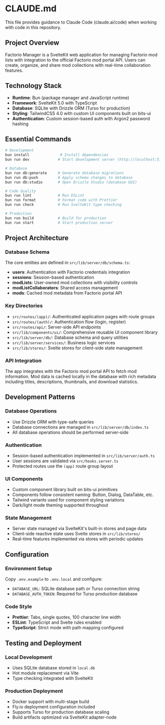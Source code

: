 # CLAUDE.md

This file provides guidance to Claude Code (claude.ai/code) when working with code in this repository.

## Project Overview

Factorio Manager is a SvelteKit web application for managing Factorio mod lists with integration to the official Factorio mod portal API. Users can create, organize, and share mod collections with real-time collaboration features.

## Technology Stack

- **Runtime**: Bun (package manager and JavaScript runtime)
- **Framework**: SvelteKit 5.0 with TypeScript
- **Database**: SQLite with Drizzle ORM (Turso for production)
- **Styling**: TailwindCSS 4.0 with custom UI components built on bits-ui
- **Authentication**: Custom session-based auth with Argon2 password hashing

## Essential Commands

```bash
# Development
bun install              # Install dependencies
bun run dev             # Start development server (http://localhost:5173)

# Database
bun run db:generate     # Generate database migrations
bun run db:push         # Apply schema changes to database
bun run db:studio       # Open Drizzle Studio (database GUI)

# Code Quality
bun run lint            # Run ESLint
bun run format          # Format code with Prettier
bun run check           # Run SvelteKit type checking

# Production
bun run build           # Build for production
bun run start           # Start production server
```

## Project Architecture

### Database Schema

The core entities are defined in `src/lib/server/db/schema.ts`:

- **users**: Authentication with Factorio credentials integration
- **sessions**: Session-based authentication
- **modLists**: User-owned mod collections with visibility controls
- **modListCollaborators**: Shared access management
- **mods**: Cached mod metadata from Factorio portal API

### Key Directories

- `src/routes/(app)/`: Authenticated application pages with route groups
- `src/routes/(auth)/`: Authentication flow (login, register)
- `src/routes/api/`: Server-side API endpoints
- `src/lib/components/ui/`: Comprehensive reusable UI component library
- `src/lib/server/db/`: Database schema and query utilities
- `src/lib/server/services/`: Business logic services
- `src/lib/stores/`: Svelte stores for client-side state management

### API Integration

The app integrates with the Factorio mod portal API to fetch mod information. Mod data is cached locally in the database with rich metadata including titles, descriptions, thumbnails, and download statistics.

## Development Patterns

### Database Operations

- Use Drizzle ORM with type-safe queries
- Database connections are managed in `src/lib/server/db/index.ts`
- All database operations should be performed server-side

### Authentication

- Session-based authentication implemented in `src/lib/server/auth.ts`
- User sessions are validated via `src/hooks.server.ts`
- Protected routes use the `(app)` route group layout

### UI Components

- Custom component library built on bits-ui primitives
- Components follow consistent naming: Button, Dialog, DataTable, etc.
- Tailwind variants used for component styling variations
- Dark/light mode theming supported throughout

### State Management

- Server state managed via SvelteKit's built-in stores and page data
- Client-side reactive state uses Svelte stores in `src/lib/stores/`
- Real-time features implemented via stores with periodic updates

## Configuration

### Environment Setup

Copy `.env.example` to `.env.local` and configure:

- `DATABASE_URL`: SQLite database path or Turso connection string
- `DATABASE_AUTH_TOKEN`: Required for Turso production database

### Code Style

- **Prettier**: Tabs, single quotes, 100 character line width
- **ESLint**: TypeScript and Svelte rules enabled
- **TypeScript**: Strict mode with path mapping configured

## Testing and Deployment

### Local Development

- Uses SQLite database stored in `local.db`
- Hot module replacement via Vite
- Type checking integrated with SvelteKit

### Production Deployment

- Docker support with multi-stage build
- Fly.io deployment configuration included
- Supports Turso for production database scaling
- Build artifacts optimized via SvelteKit adapter-node
